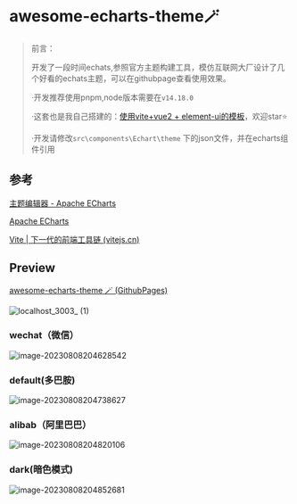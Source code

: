 # awesome-echarts-theme🪄



> 前言：
>
> 开发了一段时间echats,参照官方主题构建工具，模仿互联网大厂设计了几个好看的echats主题，可以在githubpage查看使用效果。
>
> ·开发推荐使用pnpm,node版本需要在`v14.18.0`
>
> ·这套也是我自己搭建的：[使用vite+vue2 + element-ui的模板](https://github.com/sweetwisdom/vite-vue2-typescript-el)，欢迎star⭐
>
> ·开发请修改`src\components\Echart\theme` 下的json文件，并在echarts组件引用
>
> 

## 参考

[主题编辑器 - Apache ECharts](https://echarts.apache.org/zh/theme-builder.html)

[Apache ECharts](https://echarts.apache.org/zh/index.html)

[Vite | 下一代的前端工具链 (vitejs.cn)](https://vitejs.cn/vite3-cn/)

## Preview



[awesome-echarts-theme 🪄 (GithubPages)](https://sweetwisdom.github.io/awesome-echarts-theme/dist/#/)

![localhost_3003_ (1)](https://gitee.com/ponyjie/mySou/raw/master/2023/08/upgit_20230808_1691499619.png)

### wechat（微信）
![image-20230808204628542](https://gitee.com/ponyjie/mySou/raw/master/2023/08/upgit_20230808_1691498789.png)


### default(多巴胺)
![image-20230808204738627](https://gitee.com/ponyjie/mySou/raw/master/2023/08/upgit_20230808_1691498858.png)

### alibab（阿里巴巴）

![image-20230808204820106](https://gitee.com/ponyjie/mySou/raw/master/2023/08/upgit_20230808_1691498900.png)

### dark(暗色模式)

![image-20230808204852681](https://gitee.com/ponyjie/mySou/raw/master/2023/08/upgit_20230808_1691498971.png)
